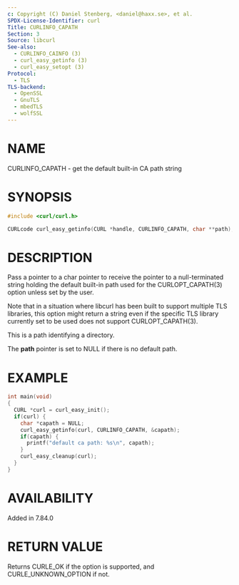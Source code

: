 ```yaml
---
c: Copyright (C) Daniel Stenberg, <daniel@haxx.se>, et al.
SPDX-License-Identifier: curl
Title: CURLINFO_CAPATH
Section: 3
Source: libcurl
See-also:
  - CURLINFO_CAINFO (3)
  - curl_easy_getinfo (3)
  - curl_easy_setopt (3)
Protocol:
  - TLS
TLS-backend:
  - OpenSSL
  - GnuTLS
  - mbedTLS
  - wolfSSL
---
```


# NAME

CURLINFO_CAPATH - get the default built-in CA path string

# SYNOPSIS

~~~c
#include <curl/curl.h>

CURLcode curl_easy_getinfo(CURL *handle, CURLINFO_CAPATH, char **path);
~~~

# DESCRIPTION

Pass a pointer to a char pointer to receive the pointer to a null-terminated
string holding the default built-in path used for the CURLOPT_CAPATH(3)
option unless set by the user.

Note that in a situation where libcurl has been built to support multiple TLS
libraries, this option might return a string even if the specific TLS library
currently set to be used does not support CURLOPT_CAPATH(3).

This is a path identifying a directory.

The **path** pointer is set to NULL if there is no default path.

# EXAMPLE

~~~c
int main(void)
{
  CURL *curl = curl_easy_init();
  if(curl) {
    char *capath = NULL;
    curl_easy_getinfo(curl, CURLINFO_CAPATH, &capath);
    if(capath) {
      printf("default ca path: %s\n", capath);
    }
    curl_easy_cleanup(curl);
  }
}
~~~

# AVAILABILITY

Added in 7.84.0

# RETURN VALUE

Returns CURLE_OK if the option is supported, and CURLE_UNKNOWN_OPTION if not.

